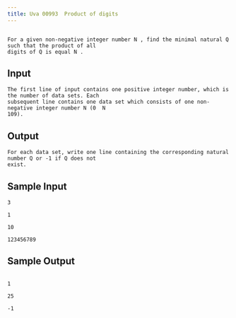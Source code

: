 ```yaml
---
title: Uva 00993  Product of digits
---
```



```

For a given non-negative integer number N , find the minimal natural Q such that the product of all
digits of Q is equal N .
```

## Input

```
The first line of input contains one positive integer number, which is the number of data sets. Each
subsequent line contains one data set which consists of one non-negative integer number N (0  N 
109).

```

## Output

```
For each data set, write one line containing the corresponding natural number Q or -1 if Q does not
exist.

```

## Sample Input

```
3

1

10

123456789

```

## Sample Output

```

1

25

-1
```
